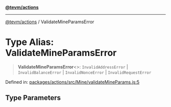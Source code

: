 [**@tevm/actions**](../README.md)

***

[@tevm/actions](../globals.md) / ValidateMineParamsError

# Type Alias: ValidateMineParamsError

> **ValidateMineParamsError**\<\>: `InvalidAddressError` \| `InvalidBalanceError` \| `InvalidNonceError` \| `InvalidRequestError`

Defined in: [packages/actions/src/Mine/validateMineParams.js:5](https://github.com/evmts/tevm-monorepo/blob/main/packages/actions/src/Mine/validateMineParams.js#L5)

## Type Parameters
